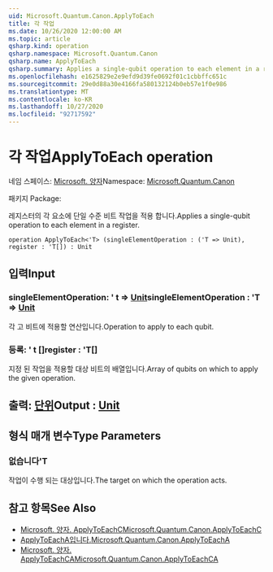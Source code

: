 ```yaml
---
uid: Microsoft.Quantum.Canon.ApplyToEach
title: 각 작업
ms.date: 10/26/2020 12:00:00 AM
ms.topic: article
qsharp.kind: operation
qsharp.namespace: Microsoft.Quantum.Canon
qsharp.name: ApplyToEach
qsharp.summary: Applies a single-qubit operation to each element in a register.
ms.openlocfilehash: e1625829e2e9efd9d39fe0692f01c1cbbffc651c
ms.sourcegitcommit: 29e0d88a30e4166fa580132124b0eb57e1f0e986
ms.translationtype: MT
ms.contentlocale: ko-KR
ms.lasthandoff: 10/27/2020
ms.locfileid: "92717592"
---
```

# <a name="applytoeach-operation"></a><span data-ttu-id="eb367-102">각 작업</span><span class="sxs-lookup"><span data-stu-id="eb367-102">ApplyToEach operation</span></span>

<span data-ttu-id="eb367-103">네임 스페이스: [Microsoft. 양자](xref:Microsoft.Quantum.Canon)</span><span class="sxs-lookup"><span data-stu-id="eb367-103">Namespace: [Microsoft.Quantum.Canon](xref:Microsoft.Quantum.Canon)</span></span>

<span data-ttu-id="eb367-104">패키지 [](https://nuget.org/packages/)</span><span class="sxs-lookup"><span data-stu-id="eb367-104">Package: [](https://nuget.org/packages/)</span></span>


<span data-ttu-id="eb367-105">레지스터의 각 요소에 단일 수준 비트 작업을 적용 합니다.</span><span class="sxs-lookup"><span data-stu-id="eb367-105">Applies a single-qubit operation to each element in a register.</span></span>

```qsharp
operation ApplyToEach<'T> (singleElementOperation : ('T => Unit), register : 'T[]) : Unit
```


## <a name="input"></a><span data-ttu-id="eb367-106">입력</span><span class="sxs-lookup"><span data-stu-id="eb367-106">Input</span></span>

### <a name="singleelementoperation--t--unit"></a><span data-ttu-id="eb367-107">singleElementOperation: ' t => [Unit](xref:microsoft.quantum.lang-ref.unit)</span><span class="sxs-lookup"><span data-stu-id="eb367-107">singleElementOperation : 'T => [Unit](xref:microsoft.quantum.lang-ref.unit)</span></span> 

<span data-ttu-id="eb367-108">각 고 비트에 적용할 연산입니다.</span><span class="sxs-lookup"><span data-stu-id="eb367-108">Operation to apply to each qubit.</span></span>


### <a name="register--t"></a><span data-ttu-id="eb367-109">등록: ' t []</span><span class="sxs-lookup"><span data-stu-id="eb367-109">register : 'T[]</span></span>

<span data-ttu-id="eb367-110">지정 된 작업을 적용할 대상 비트의 배열입니다.</span><span class="sxs-lookup"><span data-stu-id="eb367-110">Array of qubits on which to apply the given operation.</span></span>



## <a name="output--unit"></a><span data-ttu-id="eb367-111">출력: [단위](xref:microsoft.quantum.lang-ref.unit)</span><span class="sxs-lookup"><span data-stu-id="eb367-111">Output : [Unit](xref:microsoft.quantum.lang-ref.unit)</span></span>



## <a name="type-parameters"></a><span data-ttu-id="eb367-112">형식 매개 변수</span><span class="sxs-lookup"><span data-stu-id="eb367-112">Type Parameters</span></span>

### <a name="t"></a><span data-ttu-id="eb367-113">없습니다</span><span class="sxs-lookup"><span data-stu-id="eb367-113">'T</span></span>

<span data-ttu-id="eb367-114">작업이 수행 되는 대상입니다.</span><span class="sxs-lookup"><span data-stu-id="eb367-114">The target on which the operation acts.</span></span>

## <a name="see-also"></a><span data-ttu-id="eb367-115">참고 항목</span><span class="sxs-lookup"><span data-stu-id="eb367-115">See Also</span></span>

- [<span data-ttu-id="eb367-116">Microsoft. 양자. ApplyToEachC</span><span class="sxs-lookup"><span data-stu-id="eb367-116">Microsoft.Quantum.Canon.ApplyToEachC</span></span>](xref:Microsoft.Quantum.Canon.ApplyToEachC)
- [<span data-ttu-id="eb367-117">ApplyToEachA입니다.</span><span class="sxs-lookup"><span data-stu-id="eb367-117">Microsoft.Quantum.Canon.ApplyToEachA</span></span>](xref:Microsoft.Quantum.Canon.ApplyToEachA)
- [<span data-ttu-id="eb367-118">Microsoft. 양자. ApplyToEachCA</span><span class="sxs-lookup"><span data-stu-id="eb367-118">Microsoft.Quantum.Canon.ApplyToEachCA</span></span>](xref:Microsoft.Quantum.Canon.ApplyToEachCA)